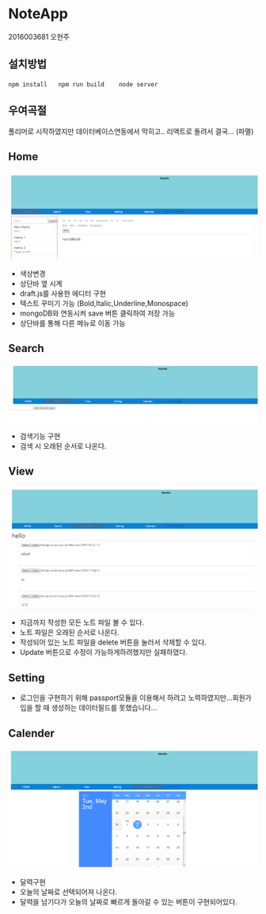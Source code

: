 # NoteApp
2016003681 오현주
## 설치방법  
`npm install  `  
`npm run build   `  
`node server  `  

## 우여곡절
폴리머로 시작하였지만 데이터베이스연동에서 막히고.. 리액트로 돌려서 결국... (파멸)

## Home
![home](https://github.com/hjoo5/2017OSD/blob/master/example-images/1.PNG)
* 색상변경
* 상단바 옆 시계
* draft.js를 사용한 에디터 구현
* 텍스트 꾸미기 가능 (Bold,Italic,Underline,Monospace)
* mongoDB와 연동시켜 save 버튼 클릭하여 저장 가능
* 상단바를 통해 다른 메뉴로 이동 가능

## Search
![search](https://github.com/hjoo5/2017OSD/blob/master/example-images/2.PNG)
* 검색기능 구현
* 검색 시 오래된 순서로 나온다.

## View
![view](https://github.com/hjoo5/2017OSD/blob/master/example-images/3.PNG)
* 지금까지 작성한 모든 노트 파일 볼 수 있다.
* 노트 파일은 오래된 순서로 나온다.
* 작성되어 있는 노트 파일을 delete 버튼을 눌러서 삭제할 수 있다.
* Update 버튼으로 수정이 가능하게하려했지만 실패하였다.

## Setting
* 로그인을 구현하기 위해 passport모듈을 이용해서 하려고 노력하였지만...회원가입을 할 때 생성하는 데이터필드를 못했습니다...

## Calender
![calender](https://github.com/hjoo5/2017OSD/blob/master/example-images/4.PNG)
* 달력구현
* 오늘의 날짜로 선택되어져 나온다.
* 달력을 넘기다가 오늘의 날짜로 빠르게 돌아갈 수 있는 버튼이 구현되어있다.
